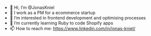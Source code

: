 - 👋 Hi, I’m @JonasKniel
- 💼 I work as a PM for a ecommerce startup
- 👀 I’m interested in frontend development and optimising processes
- 🌱 I’m currently learning Ruby to code Shopify apps
- 📫 How to reach me: https://www.linkedin.com/in/jonas-kniel/

<!---
JonasKniel/JonasKniel is a ✨ special ✨ repository because its `README.md` (this file) appears on your GitHub profile.
You can click the Preview link to take a look at your changes.
--->
